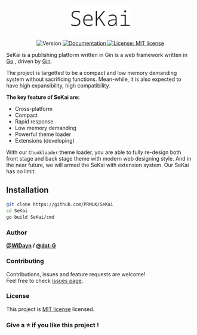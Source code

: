 <p align="center">
  <img alt="Logo" align="center" width="159px" src="https://raw.githubusercontent.com/PRMLK/SeKai/master/SeKai.png">
</p>
<p align="center">
  <img alt="Version" src="https://img.shields.io/badge/version-0.0.1 alpha-blue.svg?cacheSeconds=2592000" />
  <a href="https://github.com/PRMLK/SeKai/README.md" target="_blank">
    <img alt="Documentation" src="https://img.shields.io/badge/documentation-yes-brightgreen.svg" />
  </a>
  <a href="https://github.com/PRMLK/SeKai/blob/master/LICENSE" target="_blank">
    <img alt="License: MIT license" src="https://img.shields.io/badge/License-MIT license-yellow.svg" />
  </a>
</p>

SeKai is a publishing platform written in Gin is a web framework written in [Go](https://go.dev/) , driven by [Gin](https://github.com/gin-gonic/gin).

The project is targetted to be a compact and low memory demanding system without sacrificing functions. Mean-while, it is also expected to have high expansibility, high compatibility.

**The key feature of SeKai are:**

- Cross-platform
- Compact
- Rapid response
- Low memory demanding
- Powerful theme loader
- Extensions (developing)

With our `Chunkloader` theme loader, you are able to fully re-design both front stage and back stage theme with modern web designing style. And in the near future, we will armed the SeKai with extension system. Our SeKai has no limit.

## Installation

```sh
git clone https://github.com/PRMLK/SeKai
cd SeKai
go build SeKai/cmd
```

### Author

**[@WiDayn](https://github.com/WiDayn) / [@dat-G](https://github.com/dat-G/)**


### Contributing

Contributions, issues and feature requests are welcome!<br />Feel free to check [issues page](https://github.com/PRMLK/SeKai/issues). 

### License

This project is [MIT license](https://github.com/PRMLK/SeKai/blob/master/LICENSE) licensed.

### Give a ⭐️ if you like this project !

